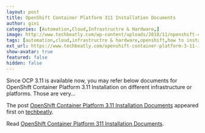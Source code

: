 ```yaml
---
layout: post
title: OpenShift Container Platform 311 Installation Documents
author: gini
categories: [Automation,Cloud,Infrastructre & Hardware,]
image: http://www.techbeatly.com/wp-content/uploads/2018/11/openshift-container-platform-3-11-installation-documents.png
tags: [automation,cloud,infrastructre & hardware,openshift,how to install ocp 3.11,how to install openshift,how to install openshift 3,ocp 3.11 installation,ocp installation,openshift container platform 3.11 installation documents,openshift document,openshift installation,]
ext_url: https://www.techbeatly.com/openshift-container-platform-3-11-installation-documents/
show-avatar: true
featured: false
hidden: false
---
```


<p>Since OCP 3.11 is available now, you may refer below documents for OpenShift Container Platform 3.11 Installation on different infrastructure or platforms. Those are very&#46;&#46;&#46;</p>
<p>The post <a href="https://www.techbeatly.com/openshift-container-platform-3-11-installation-documents/">OpenShift Container Platform 3.11 Installation Documents</a> appeared first on <a href="https://www.techbeatly.com">techbeatly</a>.</p>

Read [OpenShift Container Platform 311 Installation Documents](https://www.techbeatly.com/openshift-container-platform-3-11-installation-documents/).